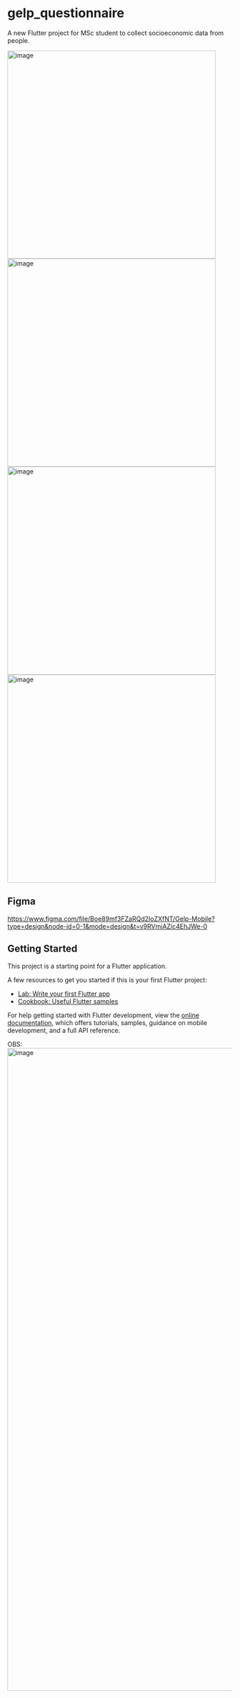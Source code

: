# gelp_questionnaire

A new Flutter project for MSc student to collect socioeconomic data from people.

 <p float="left">
  <img width="466" alt="image" src="https://github.com/MojoMiojo/clinica_gelp_mobile/assets/42383407/51b70211-2a3a-45dc-9f9d-db4b45c92d82">
    <img width="466" alt="image" src="https://github.com/MojoMiojo/clinica_gelp_mobile/assets/42383407/e3732188-54f9-438d-aa1d-b85b9d966bd8">
  <img width="466" alt="image" src="https://github.com/MojoMiojo/clinica_gelp_mobile/assets/42383407/fc87b565-04d0-44ec-9b45-2bad0b83ef6e">
  <img width="466" alt="image" src="https://github.com/MojoMiojo/clinica_gelp_mobile/assets/42383407/bf45b101-123e-407a-95e5-25ecca0266ec">
</p>

## Figma
https://www.figma.com/file/Boe89mf3FZaRQd2IoZXfNT/Gelp-Mobile?type=design&node-id=0-1&mode=design&t=v9RVmjAZic4EhJWe-0

## Getting Started

This project is a starting point for a Flutter application.

A few resources to get you started if this is your first Flutter project:

- [Lab: Write your first Flutter app](https://docs.flutter.dev/get-started/codelab)
- [Cookbook: Useful Flutter samples](https://docs.flutter.dev/cookbook)

For help getting started with Flutter development, view the
[online documentation](https://docs.flutter.dev/), which offers tutorials,
samples, guidance on mobile development, and a full API reference.

OBS:
<img width="1440" alt="image" src="https://github.com/MojoMiojo/clinica_gelp_mobile/assets/42383407/f38a6e99-47db-4728-8982-a03178dfd8c7">
